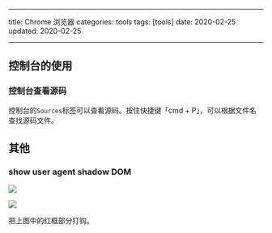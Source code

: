 
---
title: Chrome 浏览器
categories: tools
tags: [tools]
date: 2020-02-25
updated: 2020-02-25

---

## 控制台的使用

### 控制台查看源码

控制台的`Sources`标签可以查看源码。按住快捷键「cmd + P」，可以根据文件名查找源码文件。



## 其他

### show user agent shadow DOM

![](http://img.smyhvae.com/20180206_1610.png)


![](http://img.smyhvae.com/20180206_1616.png)

把上图中的红框部分打钩。





